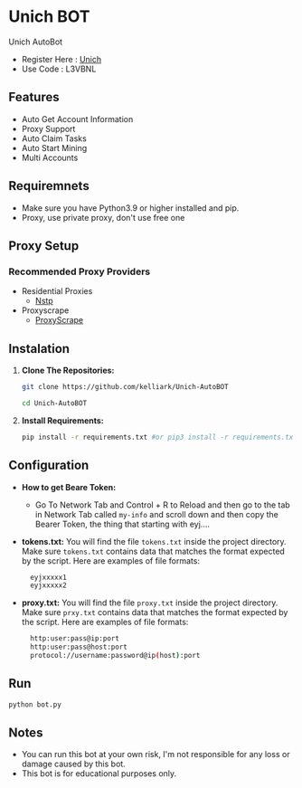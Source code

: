 # Unich BOT
Unich AutoBot

- Register Here : [Unich](https://unich.com/en/airdrop/sign-up?ref=L3VBNL)
- Use Code : L3VBNL

## Features

  - Auto Get Account Information
  - Proxy Support
  - Auto Claim Tasks
  - Auto Start Mining
  - Multi Accounts

## Requiremnets

- Make sure you have Python3.9 or higher installed and pip.
- Proxy, use private proxy, don't use free one

## Proxy Setup
### Recommended Proxy Providers
- Residential Proxies
  * [Nstp](https://app.nstproxy.com/register?i=42Um5k)
- Proxyscrape
  * [ProxyScrape](https://proxyscrape.com/)

## Instalation

1. **Clone The Repositories:**
   ```bash
   git clone https://github.com/kelliark/Unich-AutoBOT
   ```
   ```bash
   cd Unich-AutoBOT
   ```

2. **Install Requirements:**
   ```bash
   pip install -r requirements.txt #or pip3 install -r requirements.txt
   ```

## Configuration


- **How to get Beare Token:** 
  * Go To Network Tab and Control + R to Reload and then go to the tab in Network Tab called `my-info` and scroll down and then copy the Bearer Token, the thing that starting with eyj....

- **tokens.txt:** You will find the file `tokens.txt` inside the project directory. Make sure `tokens.txt` contains data that matches the format expected by the script. Here are examples of file formats:
  ```bash
    eyjxxxxx1
    eyjxxxxx2
  ```
- **proxy.txt:** You will find the file `proxy.txt` inside the project directory. Make sure `prxy.txt` contains data that matches the format expected by the script. Here are examples of file formats:
  ```bash
    http:user:pass@ip:port
    http:user:pass@host:port
    protocol://username:password@ip(host):port
  ```

## Run

```bash
python bot.py
```

## Notes
- You can run this bot at your own risk, I'm not responsible for any loss or damage caused by this bot.
- This bot is for educational purposes only.
